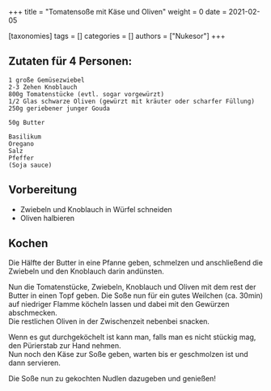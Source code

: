 +++
title = "Tomatensoße mit Käse und Oliven"
weight = 0
date = 2021-02-05

[taxonomies]
tags = []
categories = []
authors = ["Nukesor"]
+++

## Zutaten für 4 Personen:

```
1 große Gemüsezwiebel
2-3 Zehen Knoblauch
800g Tomatenstücke (evtl. sogar vorgewürzt)
1/2 Glas schwarze Oliven (gewürzt mit kräuter oder scharfer Füllung)
250g geriebener junger Gouda

50g Butter

Basilikum
Oregano
Salz
Pfeffer
(Soja sauce)
```

## Vorbereitung

- Zwiebeln und Knoblauch in Würfel schneiden
- Oliven halbieren

## Kochen

Die Hälfte der Butter in eine Pfanne geben, schmelzen und anschließend die Zwiebeln und den Knoblauch darin andünsten.

Nun die Tomatenstücke, Zwiebeln, Knoblauch und Oliven mit dem rest der Butter in einen Topf geben.
Die Soße nun für ein gutes Weilchen (ca. 30min) auf niedriger Flamme köcheln lassen und dabei mit den Gewürzen abschmecken. \
Die restlichen Oliven in der Zwischenzeit nebenbei snacken.

Wenn es gut durchgeköchelt ist kann man, falls man es nicht stückig mag, den Pürierstab zur Hand nehmen. \
Nun noch den Käse zur Soße geben, warten bis er geschmolzen ist und dann servieren.

Die Soße nun zu gekochten Nudlen dazugeben und genießen!
